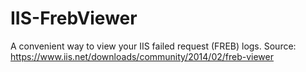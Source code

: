 # IIS-FrebViewer
A convenient way to view your IIS failed request (FREB) logs. Source: https://www.iis.net/downloads/community/2014/02/freb-viewer
